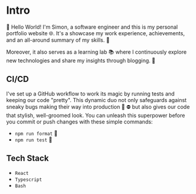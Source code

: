 # Intro

👋 Hello World! I'm Simon, a software engineer and this is my personal portfolio website 🌐. It's a showcase my work experience, achievements, and an all-around summary of my skills. 🚀

Moreover, it also serves as a learning lab 📚 where I continuously explore new technologies and share my insights through blogging. 📝

## CI/CD

I've set up a GitHub workflow to work its magic by running tests and keeping our code "pretty". This dynamic duo not only safeguards against sneaky bugs making their way into production 🐛 ⛔ but also gives our code that stylish, well-groomed look. You can unleash this superpower before you commit or push changes with these simple commands:

- `npm run format` 🎨
- `npm run test` 🧪

## Tech Stack

- `React`
- `Typescript`
- `Bash`
